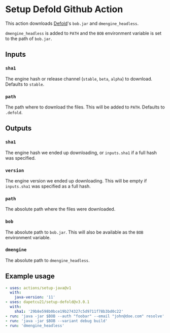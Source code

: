 # Setup Defold Github Action

This action downloads [Defold](https://defold.com)'s `bob.jar` and `dmengine_headless`.

`dmengine_headless` is added to `PATH` and the `BOB` environment variable is
set to the path of `bob.jar`.

## Inputs

### `sha1`

The engine hash or release channel (`stable`, `beta`, `alpha`) to download.
Defaults to `stable`.

### `path`

The path where to download the files. This will be added to `PATH`. Defaults to `.defold`. 

## Outputs

### `sha1`

The engine hash we ended up downloading, or `inputs.sha1` if a full hash was specified.

### `version`

The engine version we ended up downloading. This will be empty if `inputs.sha1` 
was specified as a full hash.

### `path`

The absolute path where the files were downloaded.

### `bob`

The absolute path to `bob.jar`. This will also be available as the `BOB` 
environment variable.

### `dmengine`

The absolute path to `dmengine_headless`.

## Example usage

```yml
- uses: actions/setup-java@v1
  with:
    java-version: '11'
- uses: dapetcu21/setup-defold@v3.0.1
  with:
    sha1: '29b8e598b0bce19b274327c5d9711f78b3bd0c22'
- run: 'java -jar $BOB --auth "foobar" --email "john@doe.com" resolve'
- run: 'java -jar $BOB --variant debug build'
- run: 'dmengine_headless'
```
